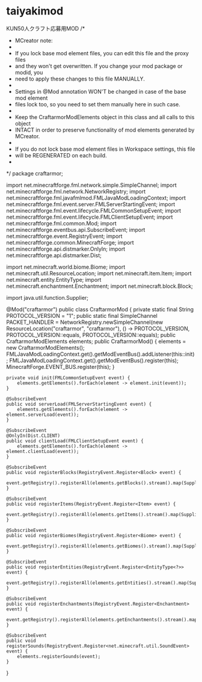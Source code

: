 # taiyakimod
KUN50人クラフト応募用MOD
/*
 *    MCreator note:
 *
 *    If you lock base mod element files, you can edit this file and the proxy files
 *    and they won't get overwritten. If you change your mod package or modid, you
 *    need to apply these changes to this file MANUALLY.
 *
 *    Settings in @Mod annotation WON'T be changed in case of the base mod element
 *    files lock too, so you need to set them manually here in such case.
 *
 *    Keep the CraftarmorModElements object in this class and all calls to this object
 *    INTACT in order to preserve functionality of mod elements generated by MCreator.
 *
 *    If you do not lock base mod element files in Workspace settings, this file
 *    will be REGENERATED on each build.
 *
 */
package craftarmor;

import net.minecraftforge.fml.network.simple.SimpleChannel;
import net.minecraftforge.fml.network.NetworkRegistry;
import net.minecraftforge.fml.javafmlmod.FMLJavaModLoadingContext;
import net.minecraftforge.fml.event.server.FMLServerStartingEvent;
import net.minecraftforge.fml.event.lifecycle.FMLCommonSetupEvent;
import net.minecraftforge.fml.event.lifecycle.FMLClientSetupEvent;
import net.minecraftforge.fml.common.Mod;
import net.minecraftforge.eventbus.api.SubscribeEvent;
import net.minecraftforge.event.RegistryEvent;
import net.minecraftforge.common.MinecraftForge;
import net.minecraftforge.api.distmarker.OnlyIn;
import net.minecraftforge.api.distmarker.Dist;

import net.minecraft.world.biome.Biome;
import net.minecraft.util.ResourceLocation;
import net.minecraft.item.Item;
import net.minecraft.entity.EntityType;
import net.minecraft.enchantment.Enchantment;
import net.minecraft.block.Block;

import java.util.function.Supplier;

@Mod("craftarmor")
public class CraftarmorMod {
	private static final String PROTOCOL_VERSION = "1";
	public static final SimpleChannel PACKET_HANDLER = NetworkRegistry.newSimpleChannel(new ResourceLocation("craftarmor", "craftarmor"),
			() -> PROTOCOL_VERSION, PROTOCOL_VERSION::equals, PROTOCOL_VERSION::equals);
	public CraftarmorModElements elements;
	public CraftarmorMod() {
		elements = new CraftarmorModElements();
		FMLJavaModLoadingContext.get().getModEventBus().addListener(this::init);
		FMLJavaModLoadingContext.get().getModEventBus().register(this);
		MinecraftForge.EVENT_BUS.register(this);
	}

	private void init(FMLCommonSetupEvent event) {
		elements.getElements().forEach(element -> element.init(event));
	}

	@SubscribeEvent
	public void serverLoad(FMLServerStartingEvent event) {
		elements.getElements().forEach(element -> element.serverLoad(event));
	}

	@SubscribeEvent
	@OnlyIn(Dist.CLIENT)
	public void clientLoad(FMLClientSetupEvent event) {
		elements.getElements().forEach(element -> element.clientLoad(event));
	}

	@SubscribeEvent
	public void registerBlocks(RegistryEvent.Register<Block> event) {
		event.getRegistry().registerAll(elements.getBlocks().stream().map(Supplier::get).toArray(Block[]::new));
	}

	@SubscribeEvent
	public void registerItems(RegistryEvent.Register<Item> event) {
		event.getRegistry().registerAll(elements.getItems().stream().map(Supplier::get).toArray(Item[]::new));
	}

	@SubscribeEvent
	public void registerBiomes(RegistryEvent.Register<Biome> event) {
		event.getRegistry().registerAll(elements.getBiomes().stream().map(Supplier::get).toArray(Biome[]::new));
	}

	@SubscribeEvent
	public void registerEntities(RegistryEvent.Register<EntityType<?>> event) {
		event.getRegistry().registerAll(elements.getEntities().stream().map(Supplier::get).toArray(EntityType[]::new));
	}

	@SubscribeEvent
	public void registerEnchantments(RegistryEvent.Register<Enchantment> event) {
		event.getRegistry().registerAll(elements.getEnchantments().stream().map(Supplier::get).toArray(Enchantment[]::new));
	}

	@SubscribeEvent
	public void registerSounds(RegistryEvent.Register<net.minecraft.util.SoundEvent> event) {
		elements.registerSounds(event);
	}
}
